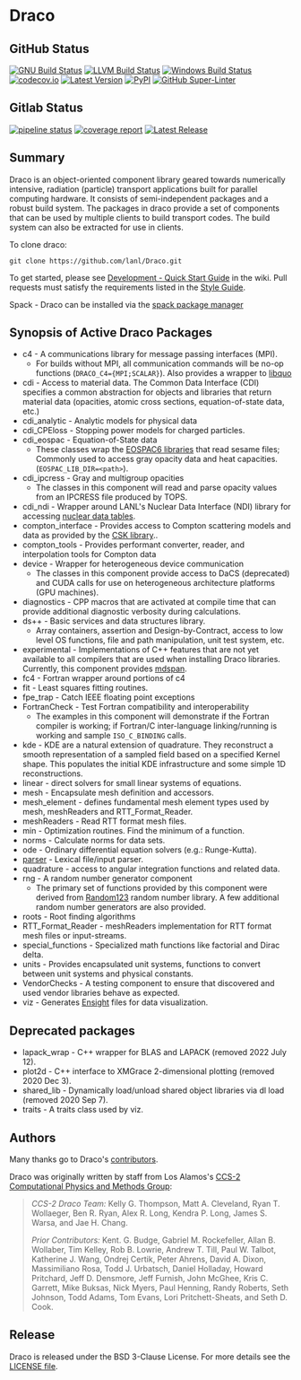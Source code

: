 # Draco

## GitHub Status

[![GNU Build Status](https://github.com/lanl/Draco/actions/workflows/ci-gcc-mpi.yml/badge.svg)](https://github.com/lanl/Draco/actions/workflows/ci-gcc-mpi.yml)
[![LLVM Build Status](https://github.com/lanl/Draco/actions/workflows/ci-llvm-mpi.yml/badge.svg)](https://github.com/lanl/Draco/actions/workflows/ci-llvm-mpi.yml)
[![Windows Build Status](https://ci.appveyor.com/api/projects/status/yp8r9jxl2gc9n1fs/branch/develop?svg=true)](https://ci.appveyor.com/project/lanl/Draco)
[![codecov.io](https://codecov.io/github/lanl/Draco/coverage.svg?branch=develop)](https://codecov.io/github/lanl/Draco/branch/develop)
[![Latest Version](https://img.shields.io/github/release/lanl/draco.svg?style=flat-square)](https://github.com/lanl/Draco/releases)
[![PyPI](https://img.shields.io/pypi/l/Django.svg)](https://github.com/lanl/Draco/blob/develop/LICENSE.md)
[![GitHub Super-Linter](https://github.com/lanl/Draco/workflows/Lint%20Code%20Base/badge.svg)](https://github.com/marketplace/actions/super-linter)

## Gitlab Status

[![pipeline status](https://re-git.lanl.gov/draco/draco/badges/develop/pipeline.svg)](https://re-git.lanl.gov/draco/draco/-/commits/develop)
[![coverage report](https://re-git.lanl.gov/draco/draco/badges/develop/coverage.svg)](https://re-git.lanl.gov/draco/draco/-/commits/develop)
[![Latest Release](https://re-git.lanl.gov/draco/draco/-/badges/release.svg)](https://re-git.lanl.gov/draco/draco/-/releases)

## Summary

Draco is an object-oriented component library geared towards numerically intensive, radiation
(particle) transport applications built for parallel computing hardware.  It consists of
semi-independent packages and a robust build system.  The packages in draco provide a set of
components that can be used by multiple clients to build transport codes.  The build system can also
be extracted for use in clients.

To clone draco:

    git clone https://github.com/lanl/Draco.git

To get started, please see
[Development - Quick Start Guide](https://github.com/lanl/Draco/wiki/Development---Quick-Start)
in the wiki. Pull requests must satisfy the requirements listed in the
[Style Guide](https://github.com/lanl/Draco/wiki/Style-Guide).

Spack - Draco can be installed via the [spack package manager](https:://github.com/spack/spack)

## Synopsis of Active Draco Packages

* c4 - A communications library for message passing interfaces (MPI).
  * For builds without MPI, all communication commands will be no-op functions
    (`DRACO_C4={MPI;SCALAR}`). Also provides a wrapper to [libquo](https://github.com/lanl/libquo)
* cdi - Access to material data. The Common Data Interface (CDI) specifies a common abstraction for
  objects and libraries that return material data (opacities, atomic cross sections,
  equation-of-state data, etc.)
* cdi_analytic - Analytic models for physical data
* cdi_CPEloss - Stopping power models for charged particles.
* cdi_eospac - Equation-of-State data
  * These classes wrap the [EOSPAC6 libraries](https://laws.lanl.gov/projects/data/eos.html) that
    read sesame files; Commonly used to access gray opacity data and heat capacities.
    (`EOSPAC_LIB_DIR=<path>`).
* cdi_ipcress - Gray and multigroup opacities
  * The classes in this component will read and parse opacity values from an IPCRESS file produced by
    TOPS.
* cdi_ndi - Wrapper around LANL's Nuclear Data Interface (NDI) library for accessing [nuclear data
  tables](https://xweb.lanl.gov/projects/data/nuclear/ndi/ndi.html).
* compton_interface - Provides access to Compton scattering models and data as provided by the [CSK
  library](https://gitlab.lanl.gov/CSK/CSK)..
* compton_tools - Provides performant converter, reader, and interpolation tools for Compton data
* device - Wrapper for heterogeneous device communication
  * The classes in this component provide access to DaCS (deprecated) and CUDA calls for use on
    heterogeneous architecture platforms (GPU machines).
* diagnostics - CPP macros that are activated at compile time that can provide
  additional diagnostic verbosity during calculations.
* ds++ - Basic services and data structures library.
  * Array containers, assertion and Design-by-Contract, access to low level OS functions, file and
    path manipulation, unit test system, etc.
* experimental - Implementations of C++ features that are not yet available to all compilers that
    are used when installing Draco libraries.  Currently, this component provides
    [mdspan](https://github.com/kokkos/mdspan).
* fc4 - Fortran wrapper around portions of c4
* fit - Least squares fitting routines.
* fpe_trap - Catch IEEE floating point exceptions
* FortranCheck - Test Fortran compatibility and interoperability
  * The examples in this component will demonstrate if the Fortran compiler is working; if Fortran/C
    inter-language linking/running is working and sample `ISO_C_BINDING` calls.
* kde - KDE are a natural extension of quadrature. They reconstruct a smooth representation of a
  sampled field based on a specified Kernel shape. This populates the initial KDE infrastructure and
  some simple 1D reconstructions.
* linear - direct solvers for small linear systems of equations.
* mesh - Encapsulate mesh definition and accessors.
* mesh_element - defines fundamental mesh element types used by mesh, meshReaders and
  RTT_Format_Reader.
* meshReaders - Read RTT format mesh files.
* min - Optimization routines. Find the minimum of a function.
* norms - Calculate norms for data sets.
* ode - Ordinary differential equation solvers (e.g.: Runge-Kutta).
* [parser](https://github.com/lanl/Draco/tree/develop/src/parser) - Lexical file/input parser.
* quadrature - access to angular integration functions and related data.
* rng - A random number generator component
  * The primary set of functions provided by this component were derived from
    [Random123](https://www.deshawresearch.com/downloads/download_random123.cgi) random number
    library.  A few additional random number generators are also provided.
* roots - Root finding algorithms
* RTT_Format_Reader - meshReaders implementation for RTT format mesh files or input-streams.
* special_functions - Specialized math functions like factorial and Dirac delta.
* units - Provides encapsulated unit systems, functions to convert between unit systems and physical
  constants.
* VendorChecks - A testing component to ensure that discovered and used vendor libraries behave as
  expected.
* viz - Generates [Ensight](https://www.ansys.com/products/fluids/ansys-ensight) files for data
  visualization.

## Deprecated packages

* lapack_wrap - C++ wrapper for BLAS and LAPACK (removed 2022 July 12).
* plot2d - C++ interface to XMGrace 2-dimensional plotting (removed 2020 Dec 3).
* shared_lib - Dynamically load/unload shared object libraries via dl load (removed 2020 Sep 7).
* traits - A traits class used by viz.

## Authors

Many thanks go to Draco's [contributors](https://github.com/lanl/Draco/graphs/contributors).

Draco was originally written by staff from Los Alamos's [CCS-2 Computational Physics and Methods
Group](http://www.lanl.gov/org/padste/adtsc/computer-computational-statistical-sciences/computational-physics-methods/index.php):

> *CCS-2 Draco Team:* Kelly G. Thompson, Matt A. Cleveland, Ryan T. Wollaeger, Ben R. Ryan,
> Alex R. Long, Kendra P. Long, James S. Warsa, and Jae H. Chang.
>
> *Prior Contributors:* Kent. G. Budge, Gabriel M. Rockefeller, Allan B. Wollaber, Tim Kelley,
> Rob B. Lowrie, Andrew T. Till, Paul W. Talbot, Katherine J. Wang, Ondrej Certik, Peter Ahrens,
> David A. Dixon, Massimiliano Rosa, Todd J. Urbatsch, Daniel Holladay, Howard Pritchard,
> Jeff D. Densmore, Jeff Furnish, John McGhee, Kris C. Garrett, Mike Buksas, Nick Myers,
> Paul Henning, Randy Roberts, Seth Johnson, Todd Adams, Tom Evans, Lori Pritchett-Sheats,
> and Seth D. Cook.

## Release

Draco is released under the BSD 3-Clause License. For more details see the
[LICENSE file](https://github.com/lanl/Draco/blob/develop/LICENSE.md).
